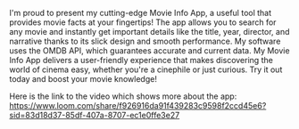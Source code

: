  I'm proud to present my cutting-edge Movie Info App, a useful tool that provides movie facts at your fingertips! The app allows you to search for any movie and instantly get important details like the title, year, director, and narrative thanks to its slick design and smooth performance. My software uses the OMDB API, which guarantees accurate and current data. My Movie Info App delivers a user-friendly experience that makes discovering the world of cinema easy, whether you're a cinephile or just curious. Try it out today and boost your movie knowledge!

 Here is the link to the video which shows more about the app:
 https://www.loom.com/share/f926916da91f439283c9598f2ccd45e6?sid=83d18d37-85df-407a-8707-ec1e0ffe3e27